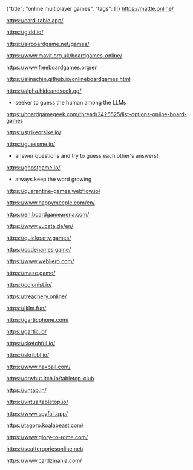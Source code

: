 {"title": "online multiplayer games", "tags": []}
https://mattle.online/

https://card-table.app/

https://gidd.io/

https://airboardgame.net/games/

https://www.mavit.org.uk/boardgames-online/

https://www.freeboardgames.org/en

https://alinachin.github.io/onlineboardgames.html

https://alpha.hideandseek.gg/
* seeker to guess the human among the LLMs

https://boardgamegeek.com/thread/2425525/list-options-online-board-games

https://strikeorsike.io/

https://guessme.io/
* answer questions and try to guess each other's answers!

https://ghostgame.io/
* always keep the word growing

https://quarantine-games.webflow.io/

https://www.happymeeple.com/en/

https://en.boardgamearena.com/

https://www.yucata.de/en/

https://quickparty.games/

https://codenames.game/

https://www.webliero.com/

https://maze.game/

https://colonist.io/

https://treachery.online/

https://jklm.fun/

https://garticphone.com/

https://gartic.io/

https://sketchful.io/

https://skribbl.io/

https://www.haxball.com/

https://drwhut.itch.io/tabletop-club

https://untap.in/

https://virtualtabletop.io/

https://www.spyfall.app/

https://tagpro.koalabeast.com/

https://www.glory-to-rome.com/

https://scattergoriesonline.net/

https://www.cardzmania.com/

